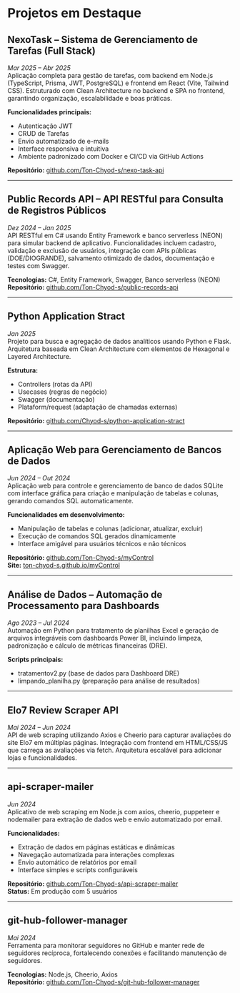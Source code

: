 # Projetos em Destaque

## NexoTask – Sistema de Gerenciamento de Tarefas (Full Stack)  
*Mar 2025 – Abr 2025*  
Aplicação completa para gestão de tarefas, com backend em Node.js (TypeScript, Prisma, JWT, PostgreSQL) e frontend em React (Vite, Tailwind CSS). Estruturado com Clean Architecture no backend e SPA no frontend, garantindo organização, escalabilidade e boas práticas.

**Funcionalidades principais:**  
- Autenticação JWT  
- CRUD de Tarefas  
- Envio automatizado de e-mails  
- Interface responsiva e intuitiva  
- Ambiente padronizado com Docker e CI/CD via GitHub Actions  

**Repositório:** [github.com/Ton-Chyod-s/nexo-task-api](https://github.com/Ton-Chyod-s/nexo-task-api)

---

## Public Records API – API RESTful para Consulta de Registros Públicos  
*Dez 2024 – Jan 2025*  
API RESTful em C# usando Entity Framework e banco serverless (NEON) para simular backend de aplicativo. Funcionalidades incluem cadastro, validação e exclusão de usuários, integração com APIs públicas (DOE/DIOGRANDE), salvamento otimizado de dados, documentação e testes com Swagger.

**Tecnologias:** C#, Entity Framework, Swagger, Banco serverless (NEON)  
**Repositório:** [github.com/Ton-Chyod-s/public-records-api](https://github.com/Ton-Chyod-s/public-records-api)

---

## Python Application Stract  
*Jan 2025*  
Projeto para busca e agregação de dados analíticos usando Python e Flask. Arquitetura baseada em Clean Architecture com elementos de Hexagonal e Layered Architecture.

**Estrutura:**  
- Controllers (rotas da API)  
- Usecases (regras de negócio)  
- Swagger (documentação)  
- Plataform/request (adaptação de chamadas externas)  

**Repositório:** [github.com/Chyod-s/python-application-stract](https://github.com/Chyod-s/python-application-stract)

---

## Aplicação Web para Gerenciamento de Bancos de Dados  
*Jun 2024 – Out 2024*  
Aplicação web para controle e gerenciamento de banco de dados SQLite com interface gráfica para criação e manipulação de tabelas e colunas, gerando comandos SQL automaticamente.

**Funcionalidades em desenvolvimento:**  
- Manipulação de tabelas e colunas (adicionar, atualizar, excluir)  
- Execução de comandos SQL gerados dinamicamente  
- Interface amigável para usuários técnicos e não técnicos  

**Repositório:** [github.com/Ton-Chyod-s/myControl](https://github.com/Ton-Chyod-s/myControl)  
**Site:** [ton-chyod-s.github.io/myControl](https://ton-chyod-s.github.io/myControl/)

---

## Análise de Dados – Automação de Processamento para Dashboards  
*Ago 2023 – Jul 2024*  
Automação em Python para tratamento de planilhas Excel e geração de arquivos integráveis com dashboards Power BI, incluindo limpeza, padronização e cálculo de métricas financeiras (DRE).

**Scripts principais:**  
- tratamentov2.py (base de dados para Dashboard DRE)  
- limpando_planilha.py (preparação para análise de resultados)

---

## Elo7 Review Scraper API  
*Mai 2024 – Jun 2024*  
API de web scraping utilizando Axios e Cheerio para capturar avaliações do site Elo7 em múltiplas páginas. Integração com frontend em HTML/CSS/JS que carrega as avaliações via fetch. Arquitetura escalável para adicionar lojas e funcionalidades.

---

## api-scraper-mailer  
*Jun 2024*  
Aplicativo de web scraping em Node.js com axios, cheerio, puppeteer e nodemailer para extração de dados web e envio automatizado por email.

**Funcionalidades:**  
- Extração de dados em páginas estáticas e dinâmicas  
- Navegação automatizada para interações complexas  
- Envio automático de relatórios por email  
- Interface simples e scripts configuráveis  

**Repositório:** [github.com/Ton-Chyod-s/api-scraper-mailer](https://github.com/Ton-Chyod-s/api-scraper-mailer)  
**Status:** Em produção com 5 usuários

---

## git-hub-follower-manager  
*Mai 2024*  
Ferramenta para monitorar seguidores no GitHub e manter rede de seguidores recíproca, fortalecendo conexões e facilitando manutenção de seguidores.

**Tecnologias:** Node.js, Cheerio, Axios  
**Repositório:** [github.com/Ton-Chyod-s/git-hub-follower-manager](https://github.com/Ton-Chyod-s/git-hub-follower-manager)
